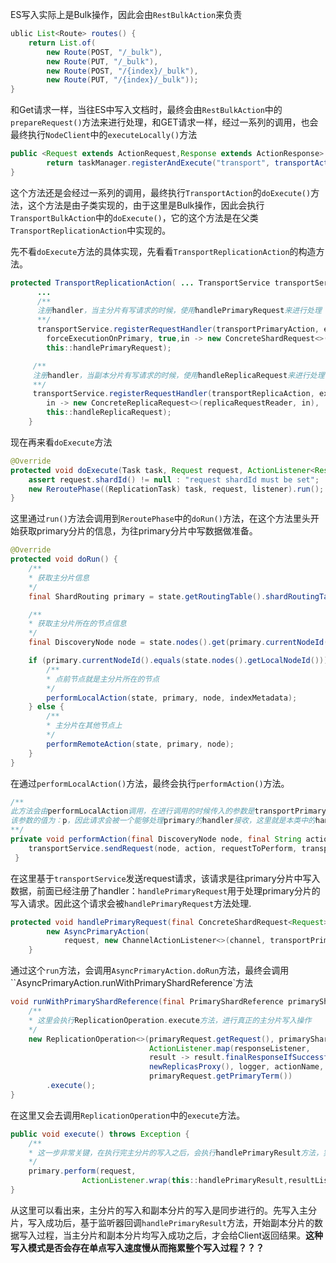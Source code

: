 ES写入实际上是Bulk操作，因此会由`RestBulkAction`来负责

```java
ublic List<Route> routes() {
    return List.of(
        new Route(POST, "/_bulk"),
        new Route(PUT, "/_bulk"),
        new Route(POST, "/{index}/_bulk"),
        new Route(PUT, "/{index}/_bulk"));
}
```

和Get请求一样，当往ES中写入文档时，最终会由`RestBulkAction`中的`prepareRequest()`方法来进行处理，和GET请求一样，经过一系列的调用，也会最终执行`NodeClient`中的`executeLocally()`方法

```java
public <Request extends ActionRequest,Response extends ActionResponse> Task executeLocally(ActionType<Response> action, Request request, TaskListener<Response> listener) {
        return taskManager.registerAndExecute("transport", transportAction(action), request,listener::onResponse, listener::onFailure);
}
```

这个方法还是会经过一系列的调用，最终执行`TransportAction`的`doExecute()`方法，这个方法是由子类实现的，由于这里是Bulk操作，因此会执行`TransportBulkAction`中的`doExecute()`，它的这个方法是在父类`TransportReplicationAction`中实现的。

先不看`doExecute`方法的具体实现，先看看`TransportReplicationAction`的构造方法。

```java
protected TransportReplicationAction( ... TransportService transportService ...) {
      ...
      /**
      注册handler，当主分片有写请求的时候，使用handlePrimaryRequest来进行处理
      **/
      transportService.registerRequestHandler(transportPrimaryAction, executor,
      	forceExecutionOnPrimary, true,in -> new ConcreteShardRequest<>(requestReader, in),
      	this::handlePrimaryRequest);

     /**
     注册handler，当副本分片有写请求的时候，使用handleReplicaRequest来进行处理
     **/
     transportService.registerRequestHandler(transportReplicaAction, executor, true, true,
     	in -> new ConcreteReplicaRequest<>(replicaRequestReader, in),
     	this::handleReplicaRequest);
    }
```

现在再来看`doExecute`方法

```java
@Override
protected void doExecute(Task task, Request request, ActionListener<Response> listener) {
    assert request.shardId() != null : "request shardId must be set";
    new ReroutePhase((ReplicationTask) task, request, listener).run();
}
```

这里通过`run()`方法会调用到`ReroutePhase`中的`doRun()`方法，在这个方法里头开始获取primary分片的信息，为往primary分片中写数据做准备。

```java
@Override
protected void doRun() {
    /**
    * 获取主分片信息
    */
    final ShardRouting primary = state.getRoutingTable().shardRoutingTable(request.shardId()).primaryShard();

    /**
    * 获取主分片所在的节点信息
    */
    final DiscoveryNode node = state.nodes().get(primary.currentNodeId());

    if (primary.currentNodeId().equals(state.nodes().getLocalNodeId())) {
        /**
        * 点前节点就是主分片所在的节点
        */
        performLocalAction(state, primary, node, indexMetadata);
    } else {
        /**
        * 主分片在其他节点上
        */
        performRemoteAction(state, primary, node);
    }
}
```

在通过`performLocalAction()`方法，最终会执行`performAction()`方法。

```java
/**
此方法会由performLocalAction调用，在进行调用的时候传入的参数是transportPrimaryAction
该参数的值为：p，因此请求会被一个能够处理primary的handler接收，这里就是本类中的handlePrimary**方法
**/
private void performAction(final DiscoveryNode node, final String action, final boolean isPrimaryAction,final TransportRequest requestToPerform) {
    transportService.sendRequest(node, action, requestToPerform, transportOptions, new TransportResponseHandler<Response>(){}
 }
```

在这里基于`transportService`发送request请求，该请求是往primary分片中写入数据，前面已经注册了handler：`handlePrimaryRequest`用于处理primary分片的写入请求。因此这个请求会被`handlePrimaryRequest`方法处理.

```java
protected void handlePrimaryRequest(final ConcreteShardRequest<Request> request, final TransportChannel channel, final Task task) {
        new AsyncPrimaryAction(
            request, new ChannelActionListener<>(channel, transportPrimaryAction, request), (ReplicationTask) task).run();
    }
```

通过这个`run`方法，会调用`AsyncPrimaryAction.doRun`方法，最终会调用``AsyncPrimaryAction.runWithPrimaryShardReference`方法

```java
void runWithPrimaryShardReference(final PrimaryShardReference primaryShardReference) {
    /**
    * 这里会执行ReplicationOperation.execute方法，进行真正的主分片写入操作
    */
    new ReplicationOperation<>(primaryRequest.getRequest(), primaryShardReference,   
                               ActionListener.map(responseListener,                     
                               result -> result.finalResponseIfSuccessful),             
                               newReplicasProxy(), logger, actionName,
                               primaryRequest.getPrimaryTerm())
        .execute();
}
```

在这里又会去调用`ReplicationOperation`中的`execute`方法。

```java
public void execute() throws Exception {
    /**
    * 这一步非常关键，在执行完主分片的写入之后，会执行handlePrimaryResult方法，实现对副本分片的写入操作
    */
    primary.perform(request,
                ActionListener.wrap(this::handlePrimaryResult,resultListener::onFailure));
}
```

从这里可以看出来，主分片的写入和副本分片的写入是同步进行的。先写入主分片，写入成功后，基于监听器回调`handlePrimaryResult`方法，开始副本分片的数据写入过程，当主分片和副本分片均写入成功之后，才会给Client返回结果。**这种写入模式是否会存在单点写入速度慢从而拖累整个写入过程？？？**





